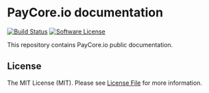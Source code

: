 # PayСore.io documentation

[![Build Status][ico-travis]][link-travis]
[![Software License][ico-license]](LICENSE.md)

This repository contains PayСore.io public documentation.


## License

The MIT License (MIT). Please see [License File](LICENSE.md) for more information.

[ico-license]: https://img.shields.io/badge/license-MIT-brightgreen.svg?style=flat-square
[ico-travis]: https://img.shields.io/travis/paycoreio/docs/master.svg?style=flat-square

[link-travis]: https://travis-ci.org/paycoreio/docs